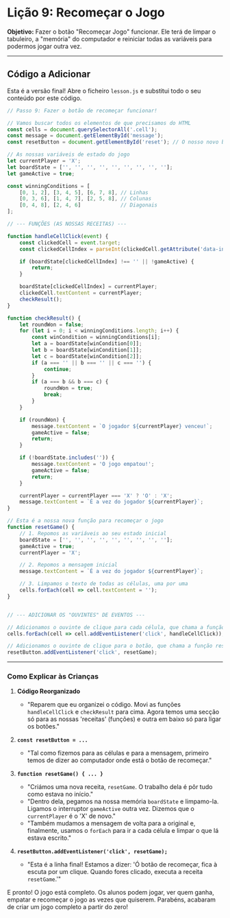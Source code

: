 # Lição 9: Recomeçar o Jogo

**Objetivo:** Fazer o botão "Recomeçar Jogo" funcionar. Ele terá de limpar o tabuleiro, a "memória" do computador e reiniciar todas as variáveis para podermos jogar outra vez.

---

## Código a Adicionar

Esta é a versão final! Abre o ficheiro `lesson.js` e substitui todo o seu conteúdo por este código.

```javascript
// Passo 9: Fazer o botão de recomeçar funcionar!

// Vamos buscar todos os elementos de que precisamos do HTML
const cells = document.querySelectorAll('.cell');
const message = document.getElementById('message');
const resetButton = document.getElementById('reset'); // O nosso novo botão!

// As nossas variáveis de estado do jogo
let currentPlayer = 'X';
let boardState = ['', '', '', '', '', '', '', '', ''];
let gameActive = true;

const winningConditions = [
    [0, 1, 2], [3, 4, 5], [6, 7, 8], // Linhas
    [0, 3, 6], [1, 4, 7], [2, 5, 8], // Colunas
    [0, 4, 8], [2, 4, 6]             // Diagonais
];

// --- FUNÇÕES (AS NOSSAS RECEITAS) ---

function handleCellClick(event) {
    const clickedCell = event.target;
    const clickedCellIndex = parseInt(clickedCell.getAttribute('data-index'));

    if (boardState[clickedCellIndex] !== '' || !gameActive) {
        return;
    }

    boardState[clickedCellIndex] = currentPlayer;
    clickedCell.textContent = currentPlayer;
    checkResult();
}

function checkResult() {
    let roundWon = false;
    for (let i = 0; i < winningConditions.length; i++) {
        const winCondition = winningConditions[i];
        let a = boardState[winCondition[0]];
        let b = boardState[winCondition[1]];
        let c = boardState[winCondition[2]];
        if (a === '' || b === '' || c === '') {
            continue;
        }
        if (a === b && b === c) {
            roundWon = true;
            break;
        }
    }

    if (roundWon) {
        message.textContent = `O jogador ${currentPlayer} venceu!`;
        gameActive = false;
        return;
    }

    if (!boardState.includes('')) {
        message.textContent = 'O jogo empatou!';
        gameActive = false;
        return;
    }

    currentPlayer = currentPlayer === 'X' ? 'O' : 'X';
    message.textContent = `É a vez do jogador ${currentPlayer}`;
}

// Esta é a nossa nova função para recomeçar o jogo
function resetGame() {
    // 1. Repomos as variáveis ao seu estado inicial
    boardState = ['', '', '', '', '', '', '', '', ''];
    gameActive = true;
    currentPlayer = 'X';

    // 2. Repomos a mensagem inicial
    message.textContent = `É a vez do jogador ${currentPlayer}`;

    // 3. Limpamos o texto de todas as células, uma por uma
    cells.forEach(cell => cell.textContent = '');
}


// --- ADICIONAR OS "OUVINTES" DE EVENTOS ---

// Adicionamos o ouvinte de clique para cada célula, que chama a função handleCellClick
cells.forEach(cell => cell.addEventListener('click', handleCellClick));

// Adicionamos o ouvinte de clique para o botão, que chama a função resetGame
resetButton.addEventListener('click', resetGame);

```

---

### Como Explicar às Crianças

1. **Código Reorganizado**
    * "Reparem que eu organizei o código. Movi as funções `handleCellClick` e `checkResult` para cima. Agora temos uma secção só para as nossas 'receitas' (funções) e outra em baixo só para ligar os botões."

2. **`const resetButton = ...`**
    * "Tal como fizemos para as células e para a mensagem, primeiro temos de dizer ao computador onde está o botão de recomeçar."

3. **`function resetGame() { ... }`**
    * "Criámos uma nova receita, `resetGame`. O trabalho dela é pôr tudo como estava no início."
    * "Dentro dela, pegamos na nossa memória `boardState` e limpamo-la. Ligamos o interruptor `gameActive` outra vez. Dizemos que o `currentPlayer` é o 'X' de novo."
    * "Também mudamos a mensagem de volta para a original e, finalmente, usamos o `forEach` para ir a cada célula e limpar o que lá estava escrito."

4. **`resetButton.addEventListener('click', resetGame);`**
    * "Esta é a linha final! Estamos a dizer: 'Ó botão de recomeçar, fica à escuta por um clique. Quando fores clicado, executa a receita `resetGame`.'"

E pronto! O jogo está completo. Os alunos podem jogar, ver quem ganha, empatar e recomeçar o jogo as vezes que quiserem. Parabéns, acabaram de criar um jogo completo a partir do zero!
